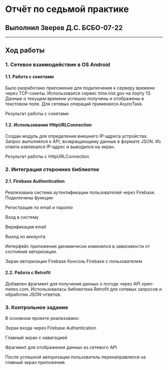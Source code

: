 # Отчёт по седьмой практике
## Выполнил Зверев Д.С. БСБО-07-22
---
## Ход работы
### 1. Сетевое взаимодействие в OS Android
#### 1.1. Работа с сокетами
Было разработано приложение для подключения к серверу времени через TCP-сокеты. Использовался сервис time.nist.gov на порту 13. Данные о текущем времени успешно получены и отображены в текстовом поле. Для сетевых операций применялся AsyncTask.

Результат работы с сокетами

#### 1.2. Использование HttpURLConnection
Создан модуль для определения внешнего IP-адреса устройства. Запрос выполнялся к API, возвращающему данные в формате JSON. Из ответа извлекался IP-адрес и выводился на экран.

Результат работы с HttpURLConnection

### 2. Интеграция сторонних библиотек
#### 2.1. Firebase Authentication
Реализована система аутентификации пользователей через Firebase. Подключены функции:

Регистрация по email и паролю

Вход в систему

Верификация email

Выход из аккаунта

Интерфейс приложения динамически изменялся в зависимости от состояния авторизации.

Экран авторизации Firebase
Консоль Firebase с пользователем

#### 2.2. Работа с Retrofit
Добавлен фрагмент для получения данных о погоде через API open-meteo.com. Использовалась библиотека Retrofit для сетевых запросов и обработки JSON-ответов.

### 3. Контрольное задание
В основном проекте реализовано:

Экран входа через Firebase Authentication

Главный экран с навигацией

Фрагмент для отображения данных из сетевого API

После успешной авторизации пользователь перенаправлялся на главный экран приложения.
